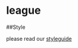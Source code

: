 # league

##Style 

please read our [styleguide](https://github.com/bluej-21/league/blob/master/Styleguide.md)
